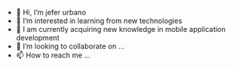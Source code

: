 - 👋 Hi, I’m jefer urbano
- 👀 I’m interested in learning from new technologies
- 🌱 I am currently acquiring new knowledge in mobile application development
- 💞️ I’m looking to collaborate on ...
- 📫 How to reach me ...

<!---
jeferun/jeferun is a ✨ special ✨ repository because its `README.md` (this file) appears on your GitHub profile.
You can click the Preview link to take a look at your changes.
--->
